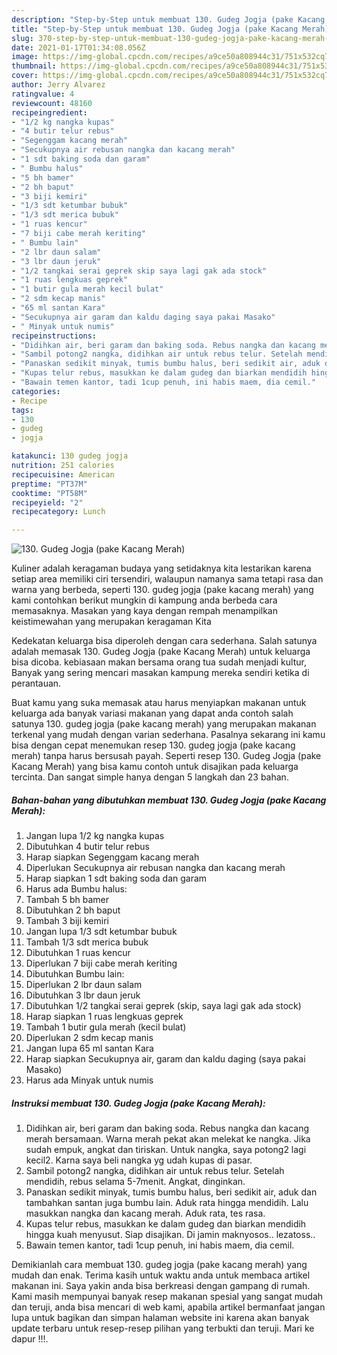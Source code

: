 ```yaml
---
description: "Step-by-Step untuk membuat 130. Gudeg Jogja (pake Kacang Merah) teraktual"
title: "Step-by-Step untuk membuat 130. Gudeg Jogja (pake Kacang Merah) teraktual"
slug: 370-step-by-step-untuk-membuat-130-gudeg-jogja-pake-kacang-merah-teraktual
date: 2021-01-17T01:34:08.056Z
image: https://img-global.cpcdn.com/recipes/a9ce50a808944c31/751x532cq70/130-gudeg-jogja-pake-kacang-merah-foto-resep-utama.jpg
thumbnail: https://img-global.cpcdn.com/recipes/a9ce50a808944c31/751x532cq70/130-gudeg-jogja-pake-kacang-merah-foto-resep-utama.jpg
cover: https://img-global.cpcdn.com/recipes/a9ce50a808944c31/751x532cq70/130-gudeg-jogja-pake-kacang-merah-foto-resep-utama.jpg
author: Jerry Alvarez
ratingvalue: 4
reviewcount: 48160
recipeingredient:
- "1/2 kg nangka kupas"
- "4 butir telur rebus"
- "Segenggam kacang merah"
- "Secukupnya air rebusan nangka dan kacang merah"
- "1 sdt baking soda dan garam"
- " Bumbu halus"
- "5 bh bamer"
- "2 bh baput"
- "3 biji kemiri"
- "1/3 sdt ketumbar bubuk"
- "1/3 sdt merica bubuk"
- "1 ruas kencur"
- "7 biji cabe merah keriting"
- " Bumbu lain"
- "2 lbr daun salam"
- "3 lbr daun jeruk"
- "1/2 tangkai serai geprek skip saya lagi gak ada stock"
- "1 ruas lengkuas geprek"
- "1 butir gula merah kecil bulat"
- "2 sdm kecap manis"
- "65 ml santan Kara"
- "Secukupnya air garam dan kaldu daging saya pakai Masako"
- " Minyak untuk numis"
recipeinstructions:
- "Didihkan air, beri garam dan baking soda. Rebus nangka dan kacang merah bersamaan. Warna merah pekat akan melekat ke nangka. Jika sudah empuk, angkat dan tiriskan. Untuk nangka, saya potong2 lagi kecil2. Karna saya beli nangka yg udah kupas di pasar."
- "Sambil potong2 nangka, didihkan air untuk rebus telur. Setelah mendidih, rebus selama 5-7menit. Angkat, dinginkan."
- "Panaskan sedikit minyak, tumis bumbu halus, beri sedikit air, aduk dan tambahkan santan juga bumbu lain. Aduk rata hingga mendidih. Lalu masukkan nangka dan kacang merah. Aduk rata, tes rasa."
- "Kupas telur rebus, masukkan ke dalam gudeg dan biarkan mendidih hingga kuah menyusut. Siap disajikan. Di jamin maknyosos.. lezatoss.."
- "Bawain temen kantor, tadi 1cup penuh, ini habis maem, dia cemil."
categories:
- Recipe
tags:
- 130
- gudeg
- jogja

katakunci: 130 gudeg jogja 
nutrition: 251 calories
recipecuisine: American
preptime: "PT37M"
cooktime: "PT58M"
recipeyield: "2"
recipecategory: Lunch

---
```



![130. Gudeg Jogja (pake Kacang Merah)](https://img-global.cpcdn.com/recipes/a9ce50a808944c31/751x532cq70/130-gudeg-jogja-pake-kacang-merah-foto-resep-utama.jpg)

Kuliner adalah keragaman budaya yang setidaknya kita lestarikan karena setiap area memiliki ciri tersendiri, walaupun namanya sama tetapi rasa dan warna yang berbeda, seperti 130. gudeg jogja (pake kacang merah) yang kami contohkan berikut mungkin di kampung anda berbeda cara memasaknya. Masakan yang kaya dengan rempah menampilkan keistimewahan yang merupakan keragaman Kita

Kedekatan keluarga bisa diperoleh dengan cara sederhana. Salah satunya adalah memasak 130. Gudeg Jogja (pake Kacang Merah) untuk keluarga bisa dicoba. kebiasaan makan bersama orang tua sudah menjadi kultur, Banyak yang sering mencari masakan kampung mereka sendiri ketika di perantauan.



Buat kamu yang suka memasak atau harus menyiapkan makanan untuk keluarga ada banyak variasi makanan yang dapat anda contoh salah satunya 130. gudeg jogja (pake kacang merah) yang merupakan makanan terkenal yang mudah dengan varian sederhana. Pasalnya sekarang ini kamu bisa dengan cepat menemukan resep 130. gudeg jogja (pake kacang merah) tanpa harus bersusah payah.
Seperti resep 130. Gudeg Jogja (pake Kacang Merah) yang bisa kamu contoh untuk disajikan pada keluarga tercinta. Dan sangat simple hanya dengan 5 langkah dan 23 bahan.


<!--inarticleads1-->

##### Bahan-bahan yang dibutuhkan membuat 130. Gudeg Jogja (pake Kacang Merah):

1. Jangan lupa 1/2 kg nangka kupas
1. Dibutuhkan 4 butir telur rebus
1. Harap siapkan Segenggam kacang merah
1. Diperlukan Secukupnya air rebusan nangka dan kacang merah
1. Harap siapkan 1 sdt baking soda dan garam
1. Harus ada  Bumbu halus:
1. Tambah 5 bh bamer
1. Dibutuhkan 2 bh baput
1. Tambah 3 biji kemiri
1. Jangan lupa 1/3 sdt ketumbar bubuk
1. Tambah 1/3 sdt merica bubuk
1. Dibutuhkan 1 ruas kencur
1. Diperlukan 7 biji cabe merah keriting
1. Dibutuhkan  Bumbu lain:
1. Diperlukan 2 lbr daun salam
1. Dibutuhkan 3 lbr daun jeruk
1. Dibutuhkan 1/2 tangkai serai geprek (skip, saya lagi gak ada stock)
1. Harap siapkan 1 ruas lengkuas geprek
1. Tambah 1 butir gula merah (kecil bulat)
1. Diperlukan 2 sdm kecap manis
1. Jangan lupa 65 ml santan Kara
1. Harap siapkan Secukupnya air, garam dan kaldu daging (saya pakai Masako)
1. Harus ada  Minyak untuk numis




<!--inarticleads2-->

##### Instruksi membuat  130. Gudeg Jogja (pake Kacang Merah):

1. Didihkan air, beri garam dan baking soda. Rebus nangka dan kacang merah bersamaan. Warna merah pekat akan melekat ke nangka. Jika sudah empuk, angkat dan tiriskan. Untuk nangka, saya potong2 lagi kecil2. Karna saya beli nangka yg udah kupas di pasar.
1. Sambil potong2 nangka, didihkan air untuk rebus telur. Setelah mendidih, rebus selama 5-7menit. Angkat, dinginkan.
1. Panaskan sedikit minyak, tumis bumbu halus, beri sedikit air, aduk dan tambahkan santan juga bumbu lain. Aduk rata hingga mendidih. Lalu masukkan nangka dan kacang merah. Aduk rata, tes rasa.
1. Kupas telur rebus, masukkan ke dalam gudeg dan biarkan mendidih hingga kuah menyusut. Siap disajikan. Di jamin maknyosos.. lezatoss..
1. Bawain temen kantor, tadi 1cup penuh, ini habis maem, dia cemil.




Demikianlah cara membuat 130. gudeg jogja (pake kacang merah) yang mudah dan enak. Terima kasih untuk waktu anda untuk membaca artikel makanan ini. Saya yakin anda bisa berkreasi dengan gampang di rumah. Kami masih mempunyai banyak resep makanan spesial yang sangat mudah dan teruji, anda bisa mencari di web kami, apabila artikel bermanfaat jangan lupa untuk bagikan dan simpan halaman website ini karena akan banyak update terbaru untuk resep-resep pilihan yang terbukti dan teruji. Mari ke dapur !!!. 
